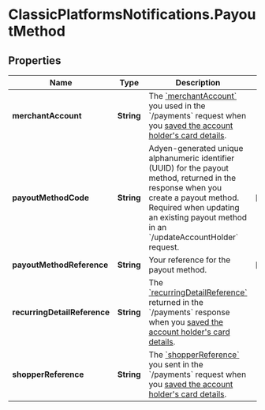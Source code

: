 # ClassicPlatformsNotifications.PayoutMethod

## Properties

Name | Type | Description | Notes
------------ | ------------- | ------------- | -------------
**merchantAccount** | **String** | The [&#x60;merchantAccount&#x60;](https://docs.adyen.com/api-explorer/#/CheckoutService/latest/post/payments__reqParam_merchantAccount) you used in the &#x60;/payments&#x60; request when you [saved the account holder&#39;s card details](https://docs.adyen.com/marketplaces-and-platforms/classic/payouts/manual-payout/payout-to-cards#check-and-store). | 
**payoutMethodCode** | **String** | Adyen-generated unique alphanumeric identifier (UUID) for the payout method, returned in the response when you create a payout method. Required when updating an existing payout method in an &#x60;/updateAccountHolder&#x60; request. | [optional] 
**payoutMethodReference** | **String** | Your reference for the payout method. | [optional] 
**recurringDetailReference** | **String** | The [&#x60;recurringDetailReference&#x60;](https://docs.adyen.com/api-explorer/#/CheckoutService/latest/post/payments__resParam_additionalData-ResponseAdditionalDataCommon-recurring-recurringDetailReference)  returned in the &#x60;/payments&#x60; response when you [saved the account holder&#39;s card details](https://docs.adyen.com/marketplaces-and-platforms/classic/payouts/manual-payout/payout-to-cards#check-and-store). | 
**shopperReference** | **String** | The [&#x60;shopperReference&#x60;](https://docs.adyen.com/api-explorer/#/CheckoutService/latest/post/payments__reqParam_shopperReference) you sent in the &#x60;/payments&#x60; request when you [saved the account holder&#39;s card details](https://docs.adyen.com/marketplaces-and-platforms/classic/payouts/manual-payout/payout-to-cards#check-and-store). | 


